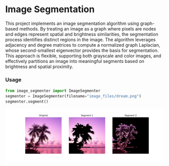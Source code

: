 # Image Segmentation

This project implements an image segmentation algorithm using graph-based methods. By treating an image as a graph where pixels are nodes and edges represent spatial and brightness similarities, the segmentation process identifies distinct regions in the image. The algorithm leverages adjacency and degree matrices to compute a normalized graph Laplacian, whose second-smallest eigenvector provides the basis for segmentation. This approach is flexible, supporting both grayscale and color images, and effectively partitions an image into meaningful segments based on brightness and spatial proximity.

### Usage

```python
from image_segmenter import ImageSegmenter
segmenter = ImageSegmenter(filename="image_files/dream.png")
segmenter.segment()
```

![Demo](demo.png)

